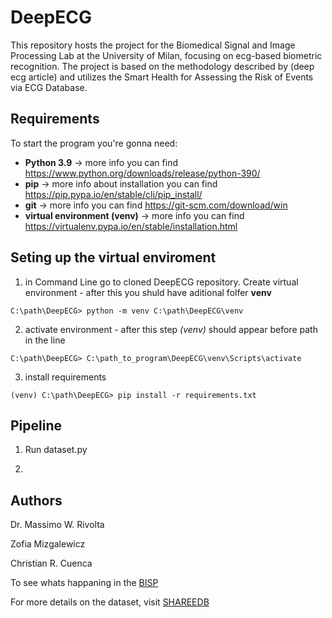 # DeepECG

This repository hosts the project for the Biomedical Signal and Image Processing Lab at the University of Milan, focusing on ecg-based biometric recognition. The project is based on the methodology described by (deep ecg article) and utilizes the Smart Health for Assessing the Risk of Events via ECG Database.

## Requirements

To start the program you're gonna need:

* **Python 3.9** -> more info you can find https://www.python.org/downloads/release/python-390/ 
* **pip** -> more info about installation you can find https://pip.pypa.io/en/stable/cli/pip_install/ 
* **git** -> more info you can find https://git-scm.com/download/win
* **virtual environment (venv)** -> more info you can find https://virtualenv.pypa.io/en/stable/installation.html

## Seting up the virtual enviroment 

1. in Command Line go to cloned DeepECG repository. Create virtual environment - after this you shuld have aditional folfer **venv**

```commandline
C:\path\DeepECG> python -m venv C:\path\DeepECG\venv
```

2. activate environment - after this step *(venv)* should appear before path in the line
```commandline
C:\path\DeepECG> C:\path_to_program\DeepECG\venv\Scripts\activate
```

3. install requirements
```commandline
(venv) C:\path\DeepECG> pip install -r requirements.txt
```

## Pipeline

1. Run dataset.py

2. 


## Authors
Dr. Massimo W. Rivolta

Zofia Mizgalewicz

Christian R. Cuenca

To see whats happaning in the [BISP](https://bisp.di.unimi.it/)

For more details on the dataset, visit [SHAREEDB](https://physionet.org/content/shareedb/1.0.0/)

